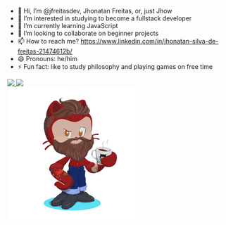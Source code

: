 - 👋 Hi, I’m @jfreitasdev, Jhonatan Freitas, or, just Jhow
- 👀 I’m interested in studying to become a fullstack developer
- 🌱 I’m currently learning JavaScript
- 💞️ I’m looking to collaborate on beginner projects
- 📫 How to reach me?  https://www.linkedin.com/in/jhonatan-silva-de-freitas-21474612b/
- 😄 Pronouns: he/him
- ⚡ Fun fact: like to study philosophy and playing games on free time
<div>
<a href="https://github.com/jfreitasdev">
<img loading="lazy" height="180em" src="https://github-readme-stats.vercel.app/api/top-langs/?username=jfreitasdev&layout=compact&langs_count=7&theme=dracula"/>
<img loading="lazy" height="180em" src="https://github-readme-stats.vercel.app/api?username=jfreitasdev&show_icons=true&theme=dracula&include_all_commits=true&count_private=true"/>
</div>

<img src="octocat-1732123999813.png" width="300" heigh="600">
